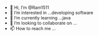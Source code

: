 - 👋 Hi, I’m @Ram1511
- 👀 I’m interested in ...developing software
- 🌱 I’m currently learning ...java
- 💞️ I’m looking to collaborate on ...
- 📫 How to reach me ...

<!---
Ram1511/Ram1511 is a ✨ special ✨ repository because its `README.md` (this file) appears on your GitHub profile.
You can click the Preview link to take a look at your changes.
--->
